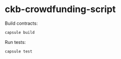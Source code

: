 # ckb-crowdfunding-script

Build contracts:

``` sh
capsule build
```

Run tests:

``` sh
capsule test
```

